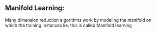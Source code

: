 ## Manifold Learning:

Many dimension reduction algorithms work by modeling the manifold on which the training instances lie; this is called Manifold 
learning
